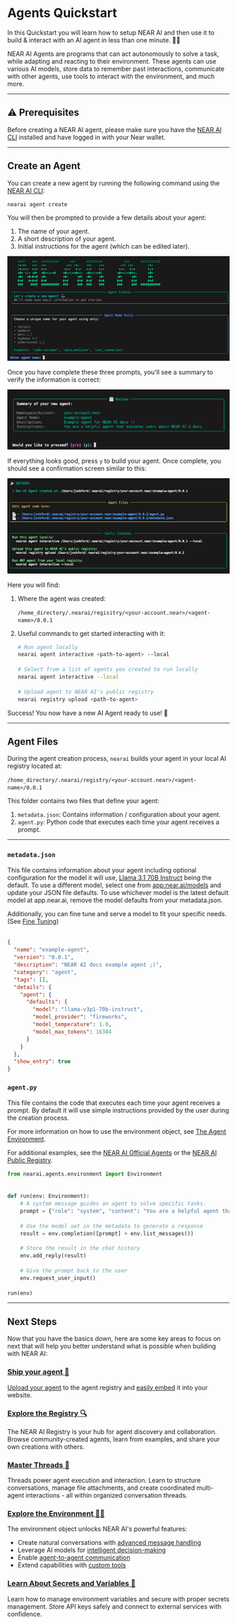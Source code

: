 # Agents Quickstart

In this Quickstart you will learn how to setup NEAR AI and then use it to build & interact with an AI agent in less than one minute. 🏃‍♂️

NEAR AI Agents are programs that can act autonomously to solve a task, while adapting and reacting to their environment. 
These agents can use various AI models, store data to remember past interactions, communicate with other agents, use tools to 
interact with the environment, and much more.

---

## ⚠️ Prerequisites

Before creating a NEAR AI agent, please make sure you have the [NEAR AI CLI](../cli.md) installed and have logged in with your Near wallet.

---

## Create an Agent

You can create a new agent by running the following command using the [NEAR AI CLI](../cli.md):

```bash
nearai agent create
```
You will then be prompted to provide a few details about your agent:

1. The name of your agent.
2. A short description of your agent.
3. Initial instructions for the agent (which can be edited later).

![agent-create-prompt](../assets/agents/agent-create-prompt.png)

Once you have complete these three prompts, you'll see a summary to verify the information is correct:

![agent-create-summary](../assets/agents/agent-create-summary.png)

If everything looks good, press `y` to build your agent. Once complete, you should see a confirmation screen similar to this:

![agent-create-success](../assets/agents/agent-create-success.png)

Here you will find:

1. Where the agent was created:

    `/home_directory/.nearai/regisitry/<your-account.near>/<agent-name>/0.0.1`

2. Useful commands to get started interacting with it:

    ```bash
    # Run agent locally
    nearai agent interactive <path-to-agent> --local

    # Select from a list of agents you created to run locally
    nearai agent interactive --local
    
    # Upload agent to NEAR AI's public registry
    nearai registry upload <path-to-agent>
    ```

Success! You now have a new AI Agent ready to use! :tada: 

---

## Agent Files

During the agent creation process, `nearai` builds your agent in your local AI registry located at:

`/home_directory/.nearai/registry/<your-account.near>/<agent-name>/0.0.1` 

This folder contains two files that define your agent:

1. `metadata.json`: Contains information / configuration about your agent.
2. `agent.py`: Python code that executes each time your agent receives a prompt.

---

### `metadata.json`

This file contains information about your agent including optional configuration for the model it will use, [Llama 3.1 70B Instruct](https://huggingface.co/meta-llama/Llama-3.1-70B-Instruct) being the default. To use a different model, select one from [app.near.ai/models](https://app.near.ai/models) and update your JSON file defaults. To use whichever model is the latest default model at app.near.ai, remove the model defaults from your metadata.json.

Additionally, you can fine tune and serve a model to fit your specific needs. (See [Fine Tuning](../models/fine_tuning.md))

```json title="metadata.json"

{
  "name": "example-agent",
  "version": "0.0.1",
  "description": "NEAR AI docs example agent ;)",
  "category": "agent",
  "tags": [],
  "details": {
    "agent": {
      "defaults": {
        "model": "llama-v3p1-70b-instruct",
        "model_provider": "fireworks",
        "model_temperature": 1.0,
        "model_max_tokens": 16384
      }
    }
  },
  "show_entry": true
}

```

### `agent.py`

This file contains the code that executes each time your agent receives a prompt. By default it will use simple instructions provided by the user during the creation process.

For more information on how to use the environment object, see [The Agent Environment](./env/overview.md).

For additional examples, see the [NEAR AI Official Agents](https://github.com/nearai/official-agents) or the [NEAR AI Public Registry](https://app.near.ai/agents).

```python title="agent.py"
from nearai.agents.environment import Environment


def run(env: Environment):
    # A system message guides an agent to solve specific tasks.
    prompt = {"role": "system", "content": "You are a helpful agent that will educate users about NEAR AI."}

    # Use the model set in the metadata to generate a response
    result = env.completion([prompt] + env.list_messages())

    # Store the result in the chat history
    env.add_reply(result)

    # Give the prompt back to the user
    env.request_user_input()

run(env)
```

---

## Next Steps

Now that you have the basics down, here are some key areas to focus on next that will help you better understand what is possible when building with NEAR AI:

### [Ship your agent 🚀](./registry.md#uploading-an-agent)

[Upload your agent](./registry.md#uploading-an-agent) to the agent registry and [easily embed](./registry.md#embedding-an-agent) it into your website.

### [Explore the Registry 🔍](./registry.md)

The NEAR AI Registry is your hub for agent discovery and collaboration. Browse community-created agents, learn from examples, and share your own creations with others.

### [Master Threads 💬](./threads.md)

Threads power agent execution and interaction. Learn to structure conversations, manage file attachments, and create coordinated multi-agent interactions - all within organized conversation threads. 

### [Explore the Environment 🧑‍💻](./env/overview.md)

The environment object unlocks NEAR AI's powerful features:

- Create natural conversations with [advanced message handling](./env/messages_files.md)
- Leverage AI models for [intelligent decision-making](./env/inference.md)
- Enable [agent-to-agent communication](./env/calling_other_agents.md)
- Extend capabilities with [custom tools](./env/tools.md)

### [Learn About Secrets and Variables 🔑](./env/variables.md)

Learn how to manage environment variables and secure with proper secrets management. Store API keys safely and connect to external services with confidence.
